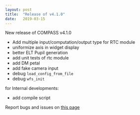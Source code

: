 ```yaml
---
layout: post
title:  "Release of v4.1.0"
date:   2019-03-15
---
```


New release of COMPASS v4.1.0

* Add multiple input/computation/output type for RTC module
* uniformize axis in widget display
* better ELT Pupil generation
* add unit tests of rtc module
* add DM petal
* add fake camera input
* debug ```load_config_from_file```
* debug ```wfs_init```

for Internal developments:

* add compile script

Report bugs and issues on [this page](https://github.com/ANR-COMPASS/shesha/issues)